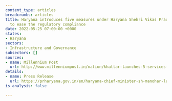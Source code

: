 ```yaml
---
content_type: articles
breadcrumbs: articles
title: Haryana introduces five measures under Haryana Shehri Vikas Pradhikaran (HSVP)
  to ease the regulatory compliance
date: 2022-05-25 07:00:00 +0000
states:
- Haryana
sectors:
- Infrastructure and Governance
subsectors: []
sources:
- name: Millennium Post
  url: http://www.millenniumpost.in/nation/khattar-launches-5-services-of-hsvp-479007
details:
- name: Press Release
  url: https://prharyana.gov.in/en/haryana-chief-minister-sh-manohar-lal-today-launched-five-exclusive-services-of-haryana-shehri
is_analysis: false

---
```

